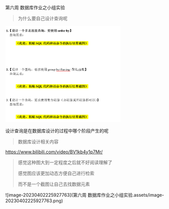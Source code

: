 第六周 数据库作业之小组实验

> 为什么要自己设计查询呢

<img src="第六周 数据库作业之小组实验.assets/image-20230330204627408.png" alt="image-20230330204627408" style="zoom:50%;" />

设计查询是在数据库设计的过程中哪个阶段产生的呢

> 数据库设计相关内容

https://www.bilibili.com/video/BV1kb4y1p7Mr/



> 感觉这种图大到一定程度之后就不好阅读理解了
>
> 感觉图应该更加动态方便自己进行检索
>
> 而不是一个截图让自己去找数据元素

![image-20230402225927763](第六周 数据库作业之小组实验.assets/image-20230402225927763.png)